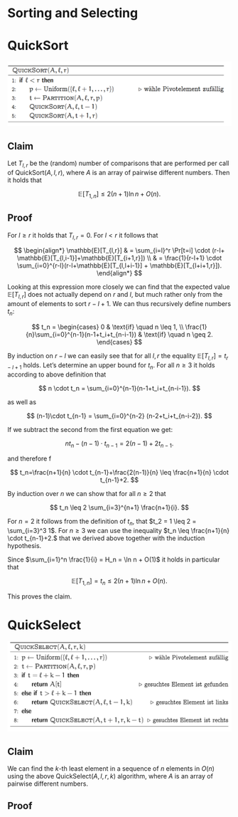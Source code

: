 # Sorting and Selecting

# QuickSort

![Untitled](Sorting%20and%20Selecting%202b7f52e90ad64c56b49053b5666629ef/Untitled.png)

## Claim

Let $T_{l,r}$ be the (random) number of comparisons that are performed per call of $\text{QuickSort}(A,l,r)$, where $A$ is an array of pairwise different numbers. Then it holds that 

$$
\mathbb{E}[T_{1,n}] \leq 2(n+1) \ln n + O(n).
$$

## Proof

For $l \geq r$ it holds that $T_{l,r} = 0$. For $l \lt r$ it follows that 

$$
\begin{align*}
\mathbb{E}[T_{l,r}] & = \sum_{i=l}^r \Pr[t=i] \cdot (r-l+ \mathbb{E}[T_{l,i-1}]+\mathbb{E}[T_{i+1,r}]) \\
& = \frac{1}{r-l+1} \cdot \sum_{i=0}^{r-l}(r-l+\mathbb{E}[T_{l,l+i-1}] + \mathbb{E}[T_{l+i+1,r}]).
\end{align*}
$$

Looking at this expression more closely we can find that the expected value $\mathbb{E}[T_{l,r}]$ does not actually depend on $r$ and $l$, but much rather only from the amount of elements to sort $r-l+1$. We can thus recursively define numbers $t_n$: 

$$
t_n = \begin{cases}
0 & \text{if} \quad n \leq 1, \\
\frac{1}{n}\sum_{i=0}^{n-1}(n-1+t_i+t_{n-i-1}) & \text{if} \quad n \geq 2.
\end{cases}
$$

By induction on $r-l$ we can easily see that for all $l,r$ the equality $\mathbb{E}[T_{l,r}]=t_{r-l+1}$ holds. Let’s determine an upper bound for $t_n$. For all $n \geq 3$ it holds according to above definition that 

$$
n \cdot t_n = \sum_{i=0}^{n-1}(n-1+t_i+t_{n-i-1}).
$$

as well as 

$$
(n-1)\cdot t_{n-1} = \sum_{i=0}^{n-2} (n-2+t_i+t_{n-i-2}).
$$

If we subtract the second from the first equation we get: 

$$
nt_n - (n-1)\cdot t_{n-1} = 2(n-1)+2t_{n-1}.
$$

and therefore f

$$
t_n=\frac{n+1}{n} \cdot t_{n-1}+\frac{2(n-1)}{n} \leq \frac{n+1}{n} \cdot t_{n-1}+2.
$$

By induction over $n$ we can show that for all $n \geq 2$ that 

$$
t_n \leq 2 \sum_{i=3}^{n+1} \frac{n+1}{i}.
$$

For $n=2$ it follows from the definition of $t_n$, that $t_2 = 1 \leq 2 = \sum_{i=3}^3 1$. For $n \geq 3$ we can use the inequality $t_n \leq \frac{n+1}{n} \cdot t_{n-1}+2.$ that we derived above together with the induction hypothesis.

Since $\sum_{i=1}^n \frac{1}{i} = H_n = \ln n + O(1)$ it holds in particular that 

$$
\mathbb{E}[T_{1,n}] = t_n \leq 2(n+1) \ln n + O(n).
$$

This proves the claim.

# QuickSelect

![Untitled](Sorting%20and%20Selecting%202b7f52e90ad64c56b49053b5666629ef/Untitled%201.png)

## Claim

We can find the $k$-th least element in a sequence of $n$ elements in $O(n)$ using the above $\text{QuickSelect}(A,l,r,k)$ algorithm, where $A$ is an array of pairwise different numbers.

## Proof